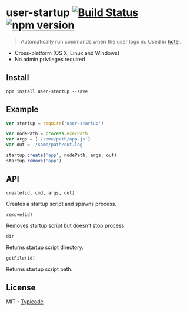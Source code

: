 # user-startup [![Build Status](https://travis-ci.org/typicode/user-startup.svg)](https://travis-ci.org/typicode/user-startup) [![npm version](https://badge.fury.io/js/user-startup.svg)](https://www.npmjs.com/package/user-startup)

> Automatically run commands when the user logs in. Used in [hotel](https://github.com/typicode/hotel).

  * Cross-platform (OS X, Linux and Windows)
  * No admin privileges required

## Install

```
npm install user-startup --save
```

## Example

```javascript
var startup = require('user-startup')

var nodePath = process.execPath
var args = ['/some/path/app.js']
var out = '/some/path/out.log'

startup.create('app', nodePath, args, out)
startup.remove('app')
```

## API

`create(id, cmd, args, out)`

Creates a startup script and spawns process.

`remove(id)`

Removes startup script but doesn't stop process.

`dir`

Returns startup script directory.

`getFile(id)`

Returns startup script path.

## License

MIT - [Typicode](https://github.com/typicode)
